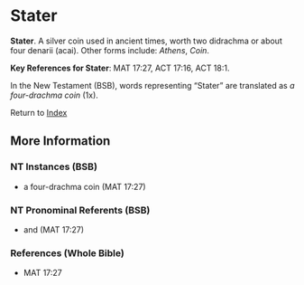 # Stater
**Stater**. 
A silver coin used in ancient times, worth two didrachma or about four denarii (acai). 
Other forms include: 
*Athens*, *Coin*. 


**Key References for Stater**: 
MAT 17:27, ACT 17:16, ACT 18:1. 




In the New Testament (BSB), words representing “Stater” are translated as 
*a four-drachma coin* (1x). 


Return to [Index](00-Index.md)

## More Information

### NT Instances (BSB)

* a four-drachma coin (MAT 17:27)



### NT Pronominal Referents (BSB)

* and (MAT 17:27)



### References (Whole Bible)

* MAT 17:27



